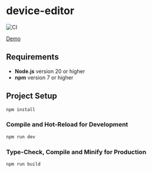 # device-editor

![CI](https://github.com/DenisKulik/device-editor/actions/workflows/github-actions.yml/badge.svg)

[Demo](https://deniskulik.github.io/device-editor/)

## Requirements

- **Node.js** version 20 or higher
- **npm** version 7 or higher

## Project Setup

```sh
npm install
```

### Compile and Hot-Reload for Development

```sh
npm run dev
```

### Type-Check, Compile and Minify for Production

```sh
npm run build
```
